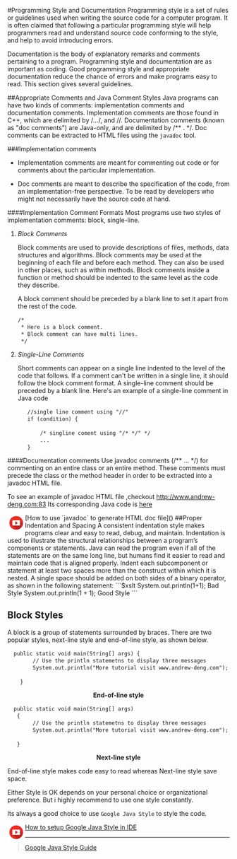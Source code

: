 #Programming Style and Documentation
Programming style is a set of rules or guidelines used when writing the source code for a computer program. 
It is often claimed that following a particular programming style will help programmers read and understand source code conforming to the style, 
and help to avoid introducing errors.

Documentation is the body of explanatory remarks and comments pertaining to a program. 
Programming style and documentation are as important as coding. 
Good programming style and appropriate documentation reduce the chance of errors and make programs easy to read. 
This section gives several guidelines.

##Appropriate Comments and Java Comment Styles 
Java programs can have two kinds of comments: implementation comments and documentation comments. 
Implementation comments are those found in C++, which are delimited by /*...*/, and //.
 Documentation comments (known as "doc comments") are Java-only, and are delimited by /** . */. 
 Doc comments can be extracted to HTML files using the `javadoc` tool.

###Implementation comments
- Implementation comments are meant for commenting out code or for comments about the particular implementation.

- Doc comments are meant to describe the specification of the code, from an implementation-free perspective. 
To be read by developers who might not necessarily have the source code at hand.

####Implementation Comment Formats
Most programs use two styles of implementation comments: block, single-line.

1. *Block Comments*

   Block comments are used to provide descriptions of files, methods, data structures and algorithms. Block comments may be used at the beginning of each file and before each method. They can also be used in other places, such as within methods. Block comments inside a function or method should be indented to the same level as the code they describe.

   A block comment should be preceded by a blank line to set it apart from the rest of the code.

   ```$xslt
   /*
    * Here is a block comment.
    * Block comment can have multi lines.
    */
   ```
   
2. *Single-Line Comments*   

   Short comments can appear on a single line indented to the level of the code that follows. 
   If a comment can't be written in a single line, it should follow the block comment format.
   A single-line comment should be preceded by a blank line. Here's an example of a single-line comment in Java code
   ```$xslt
      //single line comment using "//"
      if (condition) {
      
          /* singline coment using "/* */" */
          ...
      }
   ```
   
####Documentation comments
Use javadoc comments (/** ... */) for commenting on an entire class or an entire
method. These comments must precede the class or the method header in order to be extracted
into a javadoc HTML file.

To see an example of javadoc HTML file ,checkout http://www.andrew-deng.com:83
Its corresponding Java code is [here](https://github.com/kobe73er/learn_java_programming_sourcecode/blob/master/src/chapter1/JavaDocumentDemo.java)

<img align="left" src="../assets/video.png" width = "40" height = "40"/>
[How to use `javadoc` to generate HTML doc file]()
##Proper Indentation and Spacing
A consistent indentation style makes programs clear and easy to read, debug, and maintain.
Indentation is used to illustrate the structural relationships between a program’s components 
or statements. Java can read the program even if all of the statements are on the same long 
line, but humans find it easier to read and maintain code that is aligned properly. Indent each 
subcomponent or statement at least two spaces more than the construct within which it is nested.
A single space should be added on both sides of a binary operator, as shown in the following statement:
```$xslt
   System.out.println(1+1);    Bad Style
   System.out.println(1 + 1);  Good Style
```

## Block Styles
A block is a group of statements surrounded by braces. There are two popular styles, next-line
style and end-of-line style, as shown below.

```$xslt
  public static void main(String[] args) {
        // Use the println statemetns to display three messages
        System.out.println("More tutorial visit www.andrew-deng.com");

    }
```
<div align="center"><strong>End-of-line style</strong></div>


```$xslt
  public static void main(String[] args)
   {
        // Use the println statemetns to display three messages
        System.out.println("More tutorial visit www.andrew-deng.com");

   }
```
<div align="center"><strong>Next-line style</strong></div>


End-of-line style makes code easy to read whereas Next-line style save space. 
 
Either Style is OK depends on your personal choice or organizational preference.
But i highly recommend to use one style constantly.

Its always a good choice to use `Google Java Style` to style the code.

<img align="left" src="../assets/video.png" width = "40" height = "40"/>

> [How to setup Google Java Style in IDE]()

<hr/>
 
> [Google Java Style Guide](https://google.github.io/styleguide/javaguide.html)